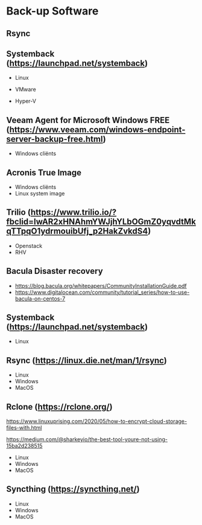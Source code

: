 # Back-up Software

## Rsync

## Systemback (https://launchpad.net/systemback)
- Linux

- VMware
- Hyper-V

## Veeam Agent for Microsoft Windows FREE (https://www.veeam.com/windows-endpoint-server-backup-free.html)

- Windows cliënts

## Acronis True Image

- Windows cliënts
- Linux system image

## Trilio (https://www.trilio.io/?fbclid=IwAR2xHNAhmYWJjhYLbOGmZ0yqvdtMkqTTpqO1ydrmouibUfj_p2HakZvkdS4)

- Openstack
- RHV

## Bacula Disaster recovery 

- https://blog.bacula.org/whitepapers/CommunityInstallationGuide.pdf
- https://www.digitalocean.com/community/tutorial_series/how-to-use-bacula-on-centos-7

## Systemback (https://launchpad.net/systemback)
- Linux
  
## Rsync (https://linux.die.net/man/1/rsync)

- Linux
- Windows
- MacOS

## Rclone (https://rclone.org/)

https://www.linuxuprising.com/2020/05/how-to-encrypt-cloud-storage-files-with.html

https://medium.com/@sharkeyio/the-best-tool-youre-not-using-15ba2d238515

- Linux
- Windows
- MacOS

## Syncthing (https://syncthing.net/)

- Linux
- Windows
- MacOS
